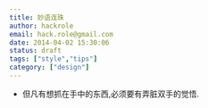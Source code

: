 ```yaml
---
title: 妙语连珠
author: hackrole
email: hack.role@gmail.com
date: 2014-04-02 15:30:06
status: draft
tags: ["style","tips"]
category: ["design"]
---
```





+ 但凡有想抓在手中的东西,必须要有弄脏双手的觉悟.

